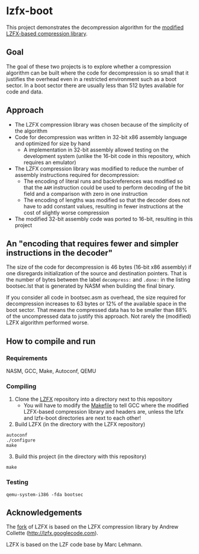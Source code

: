 # lzfx-boot
This project demonstrates the decompression algorithm for the [modified LZFX-based compression library](https://github.com/janding/lzfx).

## Goal
The goal of these two projects is to explore whether a compression algorithm can be built where the code for decompression is so small that it justifies the overhead even in a restricted environment such as a boot sector. In a boot sector there are usually less than 512 bytes available for code and data. 

## Approach
* The LZFX compression library was chosen because of the simplicity of the algorithm
* Code for decompression was written in 32-bit x86 assembly language and optimized for size by hand
    * A implementation in 32-bit assembly allowed testing on the development system (unlike the 16-bit code in this repository, which requires an emulator)
* The LZFX compression library was modified to reduce the number of assembly instructions required for decompression:
    * The encoding of literal runs and backreferences was modified so that the `AAM` instruction could be used to perform decoding of the bit field and a comparison with zero in one instruction
    * The encoding of lengths was modified so that the decoder does not have to add constant values, resulting in fewer instructions at the cost of slightly worse compression
* The modified 32-bit assembly code was ported to 16-bit, resulting in this project

## An "encoding that requires fewer and simpler instructions in the decoder"
The size of the code for decompression is 46 bytes (16-bit x86 assembly) if one disregards initialization of the source and destination pointers. That is the number of bytes between the label `decompress:` and `.done:` in the listing bootsec.lst that is generated by NASM when building the final binary.

If you consider all code in bootsec.asm as overhead, the size required for decompression increases to 63 bytes or 12% of the available space in the boot sector. That means the compressed data has to be smaller than 88% of the uncompressed data to justify this approach. Not rarely the (modified) LZFX algorithm performed worse.

## How to compile and run

### Requirements
NASM, GCC, Make, Autoconf, QEMU

### Compiling
1. Clone the [LZFX](https://github.com/janding/lzfx) repository into a directory next to this repository
    * You will have to modify the [Makefile](Makefile#L2) to tell GCC where the modified LZFX-based compression library and headers are, unless the lzfx and lzfx-boot directories are next to each other!
2. Build LZFX (in the directory with the LZFX repository)
```
autoconf
./configure
make
```
3. Build this project (in the directory with this repository)
```
make
```

### Testing
```
qemu-system-i386 -fda bootsec
```

## Acknowledgements
The [fork](https://github.com/janding/lzfx) of LZFX is based on the LZFX compression library by Andrew Collette
(http://lzfx.googlecode.com).

LZFX is based on the LZF code base by Marc Lehmann.
